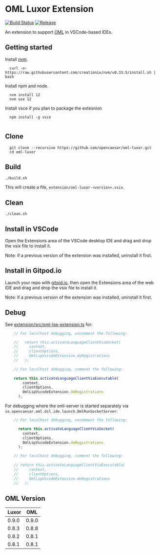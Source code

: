 # OML Luxor Extension

[![Build Status](https://travis-ci.com/opencaesar/oml-luxor.svg?branch=master)](https://travis-ci.com/opencaesar/oml-luxor)
[![Release](https://img.shields.io/github/v/release/opencaesar/oml-luxor?label=Download)](https://github.com/opencaesar/oml-luxor/releases/latest)

An extension to support [OML](https://opencaesar.github.io/oml) in VSCode-based IDEs.

## Getting started

Install [nvm](https://github.com/creationix/nvm#install-script).

```shell
  curl -o- https://raw.githubusercontent.com/creationix/nvm/v0.33.5/install.sh | bash
```

Install npm and node.

```shell
  nvm install 12
  nvm use 12
```

Install vsce if you plan to package the extesnion
```shell
  npm install -g vsce
  
```

## Clone
```shell
  git clone --recursive https://github.com/opencaesar/oml-luxor.git
  cd oml-luxor
```
      
## Build
```shell
./build.sh
```
This will create a file, `extension/oml-luxor-<version>.vsix`.

## Clean
```shell
./clean.sh
```

## Install in VSCode

Open the Extensions area of the VSCode desktop IDE and drag and drop the vsix file to install it.

Note: if a previous version of the extension was installed, uninstall it first.

## Install in Gitpod.io

Launch your repo with [gitoid.io](https://www.gitpod.io/), then open the Extensions area of the web IDE and drag and drop the vsix file to install it.

Note: if a previous version of the extension was installed, uninstall it first.

## Debug

See [extension/src/oml-lsp-extension.ts](extension/src/oml-lsp-extension.ts) for:

```typescript
    // For localhost debugging, uncomment the following:

    //   return this.activateLanguageClientViaSocket(
    //     context,
    //     clientOptions,
    //     OmlLspVscodeExtension.doRegistrations
    //   );

    // For localhost debugging, comment the following:
    
    return this.activateLanguageClientViaExecutable(
        context,
        clientOptions,
        OmlLspVscodeExtension.doRegistrations
      );
```

For debugging where the oml-server is started separately via `io.opencaesar.oml.dsl.ide.launch.OmlRunSocketServer`:

```typescript
    // For localhost debugging, uncomment the following:

      return this.activateLanguageClientViaSocket(
        context,
        clientOptions,
        OmlLspVscodeExtension.doRegistrations
      );

    // For localhost debugging, comment the following:
    
    // return this.activateLanguageClientViaExecutable(
    //     context,
    //     clientOptions,
    //     OmlLspVscodeExtension.doRegistrations
    //   );
```
## OML Version
| Luxor   | OML   |
|---------|-------|
| 0.9.0   | 0.9.0 |
| 0.8.3   | 0.8.8 |
| 0.8.2   | 0.8.1 |
| 0.8.1   | 0.8.1 |